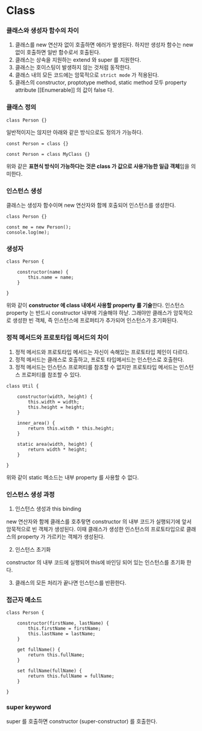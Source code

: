 # Class

### 클래스와 생성자 함수의 차이

1. 클래스를 new 연산자 없이 호출하면 에러가 발생된다. 하지만 생성자 함수는 new 없이 호출하면 일반 함수로서 호출된다.
2. 클래스는 상속을 지원하는 extend 와 super 를 지원한다.
3. 클래스는 호이스팅이 발생하지 않는 것처럼 동작한다.
4. 클래스 내의 모든 코드에는 암묵적으로 `strict mode` 가 적용된다.
5. 클래스의 constructor, proptotype method, static method 모두 property attribute [[Enumerable]] 의 값이 false 다.

### 클래스 정의

```javascript=
class Person {}
```

일반적이지는 않지만 아래와 같은 방식으로도 정의가 가능하다.

```javascript=
const Person = class {}

const Person = class MyClass {}
```

위와 같은 **표현식 방식이 가능하다는 것은 class 가 값으로 사용가능한 일급 객체**임을 의미한다.

### 인스턴스 생성

클래스는 생성자 함수이며 new 연산자와 함께 호출되어 인스턴스를 생성한다.

```javascript=
class Person {}

const me = new Person();
console.log(me);
```

### 생성자

```javascript=
class Person {

    constructor(name) {
        this.name = name;
    }

}
```

위와 같이 **constructor 에 class 내에서 사용할 property 를 기술**한다.
인스턴스 property 는 반드시 constructor 내부에 기술해야 하낟.
그래야만 클래스가 암묵적으로 생성한 빈 객체, 즉 인스턴스에 프로퍼티가 추가되어 인스턴스가 초기화된다.

### 정적 메서드와 프로토타입 메서드의 차이

1. 정적 메서드와 프로토타입 메서드는 자신이 속해있는 프로토타입 체인이 다르다.
2. 정적 메서드는 클래스로 호출하고, 프로토 타입메서드는 인스턴스로 호출한다.
3. 정적 메서드는 인스턴스 프로퍼티를 참조할 수 없지만 프로토타입 메서드는 인스턴스 프로퍼티를 참조할 수 있다.

```javascript=
class Util {

    constructor(width, height) {
        this.width = width;
        this.height = height;
    }

    inner_area() {
        return this.witdh * this.height;
    }

    static area(width, height) {
        return width * height;
    }

}
```

위와 같이 static 메소드는 내부 property 를 사용할 수 없다.

### 인스턴스 생성 과정

1. 인스턴스 생성과 this binding

new 연산자와 함께 클래스를 호추랗면 constructor 의 내부 코드가 실행되기에 앞서 암묵적으로 빈 객체가 생성된다. 이때 클래스가 생성한 인스턴스의 프로토타입으로 클래스의 property 가 가르키는 객체가 생성된다.

2. 인스턴스 초기화

constructor 의 내부 코드에 실행되어 this에 바인딩 되어 있는 인스턴스를 초기화 한다.

3. 클래스의 모든 처리가 끝나면 인스턴스를 반환한다.

### 접근자 메소드

```javascript=
class Person {

    constructor(firstName, lastName) {
        this.firstName = firstName;
        this.lastName = lastName;
    }

    get fullName() {
        return this.fullName;
    }

    set fullName(fullName) {
        return this.fullName = fullName;
    }

}
```

### super keyword

super 를 호출하면 constructor (super-constructor) 를 호출한다.

